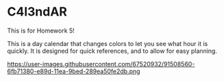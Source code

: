 # C4l3ndAR
This is for Homework 5!

This is a day calendar that changes colors to let you see what hour it is quickly. It is designed for quick references, and to allow for easy planning. 


https://user-images.githubusercontent.com/67520932/91508560-6fb71380-e89d-11ea-9bed-289ea50fe2db.png
